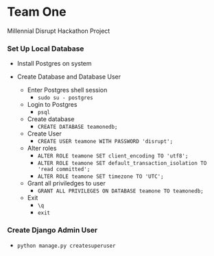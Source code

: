 # Team One
Millennial Disrupt Hackathon Project

### Set Up Local Database
- Install Postgres on system

- Create Database and Database User
  - Enter Postgres shell session
    - `sudo su - postgres`
  - Login to Postgres
    - `psql`
  - Create database
    - `CREATE DATABASE teamonedb;`
  - Create User
    - `CREATE USER teamone WITH PASSWORD 'disrupt';`
  - Alter roles
    - `ALTER ROLE teamone SET client_encoding TO 'utf8';`
    - `ALTER ROLE teamone SET default_transaction_isolation TO 'read committed';`
    - `ALTER ROLE teamone SET timezone TO 'UTC';`
  - Grant all priviledges to user
    - `GRANT ALL PRIVILEGES ON DATABASE teamone TO teamonedb;`
  - Exit
    - `\q`
    - `exit`

### Create Django Admin User
- `python manage.py createsuperuser`
